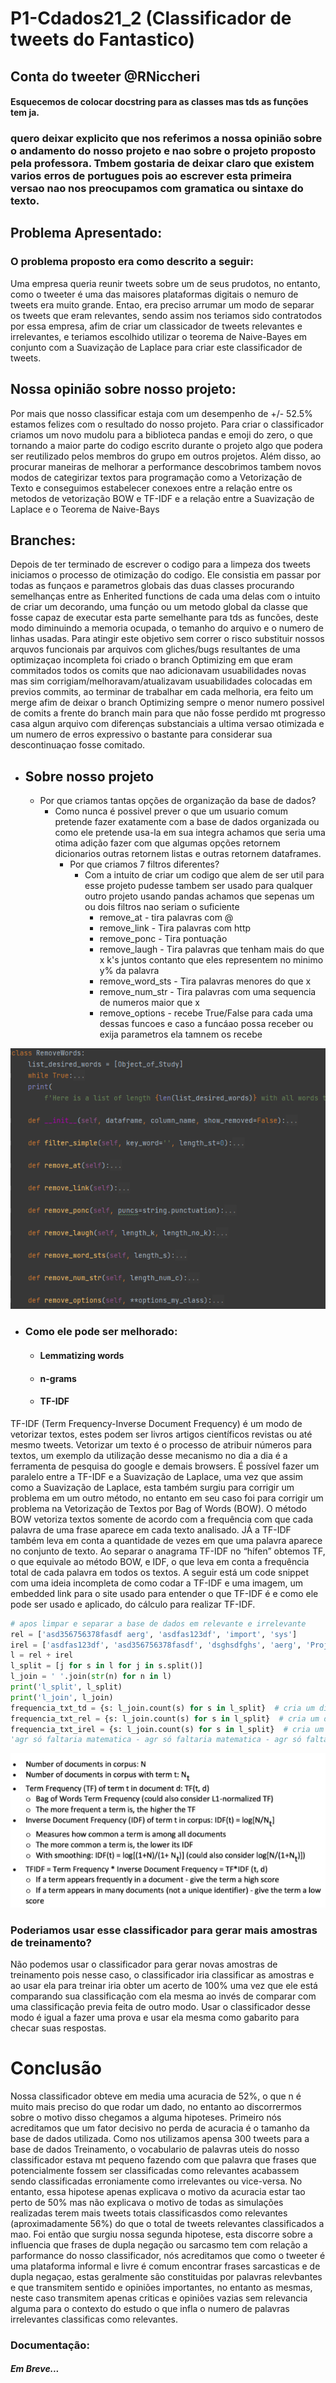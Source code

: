 # P1-Cdados21_2 (Classificador de tweets do Fantastico)
## Conta do tweeter @RNiccheri
#### Esquecemos de colocar docstring para as classes mas tds as funções tem ja.

### quero deixar explicito que nos referimos a nossa opinião sobre o andamento do nosso projeto e nao sobre o projeto proposto pela professora. Tmbem gostaria de deixar claro que existem varios erros de portugues pois ao escrever esta primeira versao nao nos preocupamos com gramatica ou sintaxe do texto.

## Problema Apresentado:
### O problema proposto era como descrito a seguir:
Uma empresa queria reunir tweets sobre um de seus prudotos, no entanto, como o tweeter  é uma das maisores plataformas digitais o nemuro de tweets era muito grande. Entao, era preciso arrumar um modo de separar os tweets que eram relevantes, sendo assim nos teriamos sido contratodos por essa empresa, afim de criar um classicador de tweets relevantes e irrelevantes, e teriamos escolhido utilizar o teorema de Naive-Bayes em conjunto com a Suavização de Laplace para criar este classificador de tweets. 




## Nossa opinião sobre nosso projeto:
Por mais que nosso classificar estaja com um desempenho de +/- 52.5% estamos felizes com o resultado do nosso projeto. Para criar o classificador criamos um novo mudolu para a biblioteca pandas e emoji do zero, o que tornando a maior parte do codigo escrito durante o projeto algo que podera ser reutilizado pelos membros do grupo em outros projetos. Além disso, ao procurar maneiras de melhorar a performance descobrimos tambem novos modos de categirizar textos para programação como a Vetorização de Texto e conseguimos estabelecer conexoes entre a relação entre os metodos de vetorização BOW e TF-IDF e a relação entre a Suavização de Laplace e o Teorema de Naive-Bays

## Branches:
Depois de ter terminado de escrever o codigo para a limpeza dos tweets iniciamos o processo de otimização do codigo. Ele consistia em passar por todas as funçaos e parametros globais das duas classes procurando semelhanças entre as Enherited functions de cada uma delas com o intuito de criar um decorando, uma funçáo ou um metodo global da classe que fosse capaz de executar esta parte semelhante para tds as funcões, deste modo diminuindo a memoria ocupada, o temanho do arquivo e o numero de linhas usadas. Para atingir este objetivo sem correr o risco substituir nossos arquvos funcionais par arquivos com gliches/bugs resultantes de uma optimizaçao incompleta foi criado o branch Optimizing em que eram commitados todos os comits que nao adicionavam usuabilidades novas mas sim corrigiam/melhoravam/atualizavam usuabilidades colocadas em previos commits, ao terminar de trabalhar em cada melhoria, era feito um merge afim de deixar o branch Optimizing sempre o menor numero possivel de comits a frente do branch main para que não fosse perdido mt progresso casa algun arquivo com diferenças substanciais a ultima versao otimizada e um numero de erros expressivo o bastante para considerar sua descontinuaçao fosse comitado.
- ## Sobre nosso projeto
     - Por que criamos tantas opções de organização da base de dados?
       - Como nunca é possivel prever o que um usuario comum pretende fazer exatamente com a base de dados organizada ou como ele pretende usa-la em sua integra achamos que seria uma otima adição fazer com que algumas opções retornem dicionarios outras retornem listas e outras retornem dataframes.
         - Por que criamos 7 filtros diferentes?
           - Com a intuito de criar um codigo que alem de ser util para esse projeto pudesse tambem ser usado para qualquer outro projeto usando pandas achamos que sepenas um ou dois filtros nao seriam o suficiente
             - remove_at - tira palavras com @
             - remove_link - Tira palavras com http
             - remove_ponc - Tira pontuação
             - remove_laugh - Tira palavras que tenham mais do que x k's juntos contanto que eles representem no minimo y% da palavra
             - remove_word_sts - Tira palavras menores do que x
             - remove_num_str - Tira palavras com uma sequencia de numeros maior que x
             - remove_options - recebe True/False para cada uma dessas funcoes e caso a funcáao possa receber ou exija parametros ela tamnem os recebe
<p align="center">
  <img src="https://github.com/RafaelNiccheri/gfjh/blob/main/Captura%20de%20tela%202021-09-16%20220519.png">
</p>

- ### Como ele pode ser melhorado:
  - #### Lemmatizing words
  - #### n-grams
  - #### TF-IDF
TF-IDF (Term Frequency-Inverse Document Frequency) é um modo de vetorizar textos, estes podem ser livros artigos científicos revistas ou até mesmo tweets. Vetorizar um texto é o processo de atribuir números para textos, um exemplo da utilização desse mecanismo no dia a dia é a ferramenta de pesquisa do google e demais browsers. É possível fazer um paralelo entre a TF-IDF e a Suavização de Laplace, uma vez que assim como a Suavização de Laplace, esta também surgiu para corrigir um problema em um outro método, no entanto em seu caso foi para corrigir um problema na Vetorização de Textos por Bag of Words (BOW). O método BOW vetoriza textos somente de acordo com a frequência com que cada palavra de uma frase aparece em cada texto analisado. JÁ a TF-IDF também leva em conta a quantidade de vezes em que uma palavra aparece no conjunto de texto. Ao separar o anagrama TF-IDF no “hífen” obtemos TF, o que equivale ao método BOW, e IDF, o que leva em conta a frequência total de cada palavra em todos os textos. A seguir está um code snippet com uma ideia incompleta de como codar a TF-IDF e uma imagem, um embedded link  para o site usado para entender o que TF-IDF é e como ele pode ser usado e aplicado, do cálculo para realizar TF-IDF.
````python
# apos limpar e separar a base de dados em relevante e irrelevante
rel = ['asd356756378fasdf aerg', 'asdfas123df', 'import', 'sys']
irel = ['asdfas123df', 'asd356756378fasdf', 'dsghsdfghs', 'aerg', 'Projetos']
l = rel + irel
l_split = [j for s in l for j in s.split()]
l_join = ' '.join(str(n) for n in l)
print('l_split', l_split)
print('l_join', l_join)
frequencia_txt_td = {s: l_join.count(s) for s in l_split}  # cria um dicionario com todas as palavras e suas frquencias no texto inteiro
frequencia_txt_rel = {s: l_join.count(s) for s in l_split}  # cria um dicionario com todas as palavras e suas frquencias no texto rel
frequencia_txt_irel = {s: l_join.count(s) for s in l_split}  # cria um dicionario com todas as palavras e suas frquencias no texto irel
'agr só faltaria matematica - agr só faltaria matematica - agr só faltaria matematica - agr só faltaria matematica'
````
<p align="center">
 <a href="https://towardsdatascience.com/getting-started-with-text-vectorization-2f2efbec6685" >
 <img src="https://raw.githubusercontent.com/RafaelNiccheri/gfjh/main/zdfsg.png?token=AO7T4BXDFZ4FLHVJP4LBPG3BKOHWQ">
  </a>
</p>

### Poderiamos usar esse classificador para gerar mais amostras de treinamento?
Não podemos usar o classificador para gerar novas amostras de treinamento pois nesse caso, o classificador iria classificar as amostras e ao usar ela para treinar iria obter um acerto de 100% uma vez que ele está comparando sua classificação com ela mesma ao invés de comparar com uma classificação previa feita de outro modo. Usar o classificador desse modo é igual a fazer uma prova e usar ela mesma como gabarito para checar suas respostas.

# Conclusão
Nossa classificador obteve em media uma acuracia de 52%, o que n é muito mais preciso do que rodar um dado, no entanto ao discorrermos sobre o motivo disso chegamos a alguma hipoteses. Primeiro nós acreditamos que um fator decisivo no perda de acuracia é o tamanho da base de dados utilizada. Como nos utilizamos apensa 300 tweets para a base de dados Treinamento, o vocabulario de palavras uteis do nosso classificador estava mt pequeno fazendo com que palavra que frases que potencialmente fossem ser classificadas como relevantes acabassem sendo classificadas erroniamente como irrelevantes ou vice-versa. No entanto, essa hipotese apenas explicava o motivo da acuracia estar tao perto de 50% mas não explicava o motivo de todas as simulações realizadas terem mais tweets totais classificasdos como relevantes (aproximadamente 56%) do que o total de tweets relevantes classificados a mao. Foi então que surgiu nossa segunda hipotese, esta discorre sobre a influencia que frases de dupla negação ou sarcasmo tem com relação a parformance do nosso classificador, nós acreditamos que como o tweeter é uma plataforma informal e livre é comum encontrar frases sarcasticas e de dupla negaçao, estas geralmente são constituidas por palavras relevbantes e que transmitem sentido e opiniões importantes, no entanto as mesmas, neste caso transmitem apenas criticas e opiniões vazias sem relevancia alguma para o contexto do estudo o que infla o numero de palavras irrelevantes classificas como relevantes.

### Documentação:

##### Em Breve...
